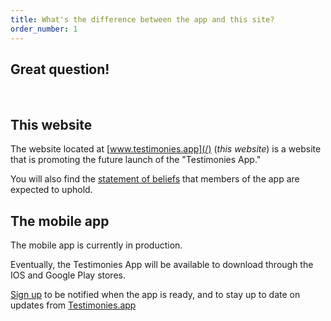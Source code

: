 ```yaml
---
title: What's the difference between the app and this site?
order_number: 1
---
```



## Great question!

<br />

## This website

The website located at [www.testimonies.app](/) (*this website*) is a website that is promoting the future launch of the "Testimonies App."

You will also find  the [statement of beliefs](/beliefs) that members of the app are expected to uphold.

## The mobile app

The mobile app is currently in production.

Eventually, the Testimonies App will be available to download through the IOS and Google Play stores.

[Sign up](/signup) to be notified when the app is ready, and to stay up to date on updates from [Testimonies.app](/)
